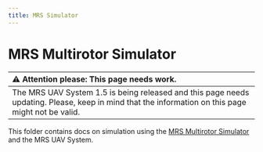 ```yaml
---
title: MRS Simulator
---
```


# MRS Multirotor Simulator

| :warning: **Attention please: This page needs work.**                                                                                             |
| :---                                                                                                                                              |
| The MRS UAV System 1.5 is being released and this page needs updating. Please, keep in mind that the information on this page might not be valid. |

This folder contains docs on simulation using the [MRS Multirotor Simulator](https://github.com/ctu-mrs/mrs_multirotor_simulator) and the MRS UAV System.
